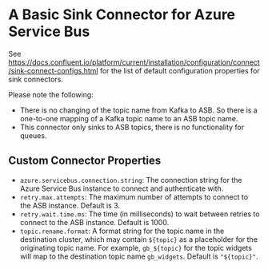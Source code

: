 # A Basic Sink Connector for Azure Service Bus

See <https://docs.confluent.io/platform/current/installation/configuration/connect/sink-connect-configs.html>
for the list of default configuration properties for sink connectors.

Please note the following:

- There is no changing of the topic name from Kafka to ASB. So there is a
  one-to-one mapping of a Kafka topic name to an ASB topic name.
- This connector only sinks to ASB topics, there is no functionality for queues.

## Custom Connector Properties

- `azure.servicebus.connection.string`: The connection string for the Azure
  Service Bus instance to connect and authenticate with.
- `retry.max.attempts`: The maximum number of attempts to connect to the ASB
  instance. Default is 3.
- `retry.wait.time.ms`: The time (in milliseconds) to wait between retries to
  connect to the ASB instance. Default is 1000.
- `topic.rename.format`: A format string for the topic name in the destination
  cluster, which may contain `${topic}` as a placeholder for the originating
  topic name. For example, `gb_${topic}` for the topic widgets will map to the
  destination topic name `gb_widgets`. Default is `"${topic}"`.
